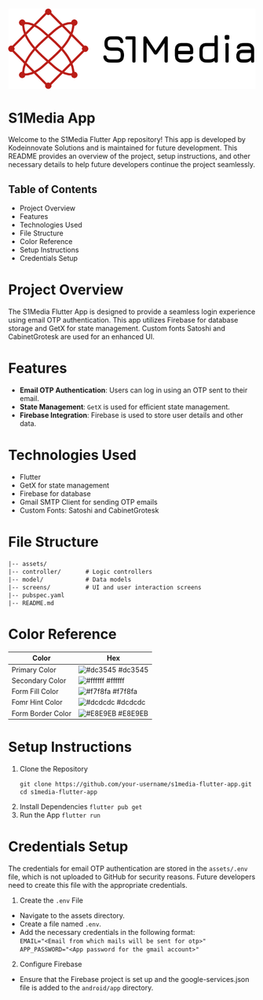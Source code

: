 ![Logo](https://github.com/KodeInnovate-WorkSpace/s1media_app/blob/master/assets/full_logo.png)
# S1Media App
 Welcome to the S1Media Flutter App repository! This app is developed by Kodeinnovate Solutions and is maintained for future development. This README provides an overview of the project, setup instructions, and other necessary details to help future developers continue the project seamlessly.

## Table of Contents
- Project Overview
- Features
- Technologies Used
- File Structure
- Color Reference
- Setup Instructions
- Credentials Setup

# Project Overview
The S1Media Flutter App is designed to provide a seamless login experience using email OTP authentication. This app utilizes Firebase for database storage and GetX for state management. Custom fonts Satoshi and CabinetGrotesk are used for an enhanced UI.

# Features
- **Email OTP Authentication**: Users can log in using an OTP sent to their email.
- **State Management**: `GetX` is used for efficient state management.
- **Firebase Integration**: Firebase is used to store user details and other data.

# Technologies Used
- Flutter
- GetX for state management
- Firebase for database
- Gmail SMTP Client for sending OTP emails
- Custom Fonts: Satoshi and CabinetGrotesk

# File Structure
```
|-- assets/
|-- controller/       # Logic controllers
|-- model/            # Data models
|-- screens/          # UI and user interaction screens
|-- pubspec.yaml
|-- README.md
```
# Color Reference

| Color             | Hex                                                                |
| ----------------- | ------------------------------------------------------------------ |
| Primary Color | ![#dc3545](https://via.placeholder.com/10/dc3545?text=+) #dc3545 |
| Secondary Color | ![#ffffff](https://via.placeholder.com/10/ffffff?text=+) #ffffff |
| Form Fill Color | ![#f7f8fa](https://via.placeholder.com/10/f7f8fa?text=+) #f7f8fa |
| Fomr Hint Color | ![#dcdcdc](https://via.placeholder.com/10/dcdcdc?text=+) #dcdcdc |
| Form Border Color | ![#E8E9EB](https://via.placeholder.com/10/E8E9EB?text=+) #E8E9EB |

# Setup Instructions
1. Clone the Repository
    ```
    git clone https://github.com/your-username/s1media-flutter-app.git
    cd s1media-flutter-app
    ```
2. Install Dependencies
```flutter pub get```
3. Run the App
```flutter run```

# Credentials Setup
The credentials for email OTP authentication are stored in the `assets/.env` file, which is not uploaded to GitHub for security reasons. Future developers need to create this file with the appropriate credentials.

1. Create the `.env` File

- Navigate to the assets directory.
- Create a file named `.env`.
- Add the necessary credentials in the following format: <br/>
   `EMAIL="<Email from which mails will be sent for otp>"`<br/>
   `APP_PASSWORD="<App password for the gmail account>"`<br/>

2. Configure Firebase
- Ensure that the Firebase project is set up and the google-services.json file is added to the `android/app` directory.